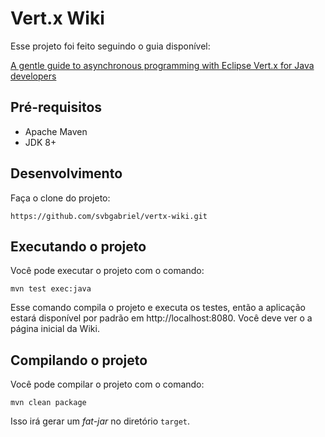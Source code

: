 # Vert.x Wiki

Esse projeto foi feito seguindo o guia disponível:

[A gentle guide to asynchronous programming with Eclipse Vert.x for Java developers](https://vertx.io/docs/guide-for-java-devs)

## Pré-requisitos

* Apache Maven
* JDK 8+

## Desenvolvimento

Faça o clone do projeto:

	https://github.com/svbgabriel/vertx-wiki.git

## Executando o projeto

Você pode executar o projeto com o comando:

	mvn test exec:java

Esse comando compila o projeto e executa os testes, então a aplicação estará disponível por padrão em http://localhost:8080. Você deve ver o a página inicial da Wiki.

## Compilando o projeto

Você pode compilar o projeto com o comando:

	mvn clean package

Isso irá gerar um *fat-jar* no diretório `target`.
